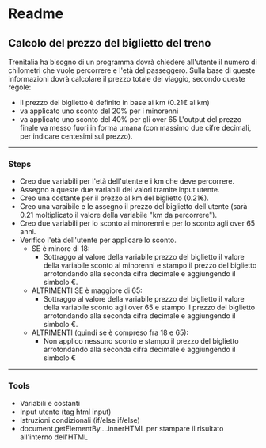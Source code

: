 # Readme
## Calcolo del prezzo del biglietto del treno

Trenitalia ha bisogno di un programma dovrà chiedere all'utente il numero di chilometri che vuole percorrere e l'età del passeggero.
Sulla base di queste informazioni dovrà calcolare il prezzo totale del viaggio, secondo queste regole:
- il prezzo del biglietto è definito in base ai km (0.21€ al km)
- va applicato uno sconto del 20% per i minorenni
- va applicato uno sconto del 40% per gli over 65
L'output del prezzo finale va messo fuori in forma umana (con massimo due cifre decimali, per indicare centesimi sul prezzo).

***

### Steps

- Creo due variabili per l'età dell'utente e i km che deve percorrere.
- Assegno a queste due variabili dei valori tramite input utente.
- Creo una costante per il prezzo al km del biglietto (0.21€).
- Creo una varaibile e le assegno il prezzo del biglietto dell'utente (sarà 0.21 moltiplicato il valore della variabile "km da percorrere").
- Creo due variabili per lo sconto ai minorenni e per lo sconto agli over 65 anni.
- Verifico l'età dell'utente per applicare lo sconto.
  - SE è minore di 18:
    - Sottraggo al valore della variabile prezzo del biglietto il valore della variabile sconto ai minorenni e stampo il prezzo del biglietto arrotondando alla seconda cifra decimale e aggiungendo il simbolo €.
  - ALTRIMENTI SE è maggiore di 65:
      - Sottraggo al valore della variabile prezzo del biglietto il valore della variabile sconto agli over 65 e stampo il prezzo del biglietto arrotondando alla seconda cifra decimale e aggiungendo il simbolo €.
  - ALTRIMENTI (quindi se è compreso fra 18 e 65):
    - Non applico nessuno sconto e stampo il prezzo del biglietto arrotondando alla seconda cifra decimale e aggiungendo il simbolo €

***

### Tools

- Variabili e costanti
- Input utente (tag html input)
- Istruzioni condizionali (if/else if/else)
- document.getElementBy....innerHTML per stampare il risultato all'interno dell'HTML 
